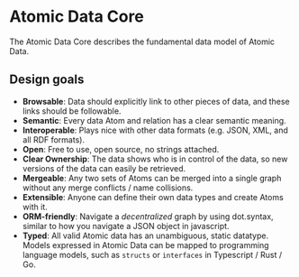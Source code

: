 # Atomic Data Core

The Atomic Data Core describes the fundamental data model of Atomic Data.

## Design goals

* **Browsable**: Data should explicitly link to other pieces of data, and these links should be followable.
* **Semantic**: Every data Atom and relation has a clear semantic meaning.
* **Interoperable**: Plays nice with other data formats (e.g. JSON, XML, and all RDF formats).
* **Open**: Free to use, open source, no strings attached.
* **Clear Ownership**: The data shows who is in control of the data, so new versions of the data can easily be retrieved.
* **Mergeable**: Any two sets of Atoms can be merged into a single graph without any merge conflicts / name collisions.
* **Extensible**: Anyone can define their own data types and create Atoms with it.
* **ORM-friendly**: Navigate a _decentralized_ graph by using dot.syntax, similar to how you navigate a JSON object in javascript.
* **Typed**: All valid Atomic data has an unambiguous, static datatype. Models expressed in Atomic Data can be mapped to programming language models, such as `structs` or `interfaces` in Typescript / Rust / Go.
